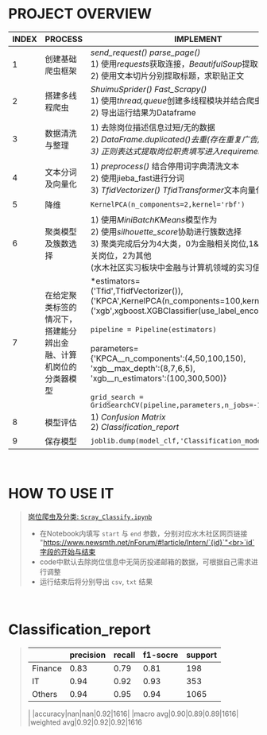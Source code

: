 # PROJECT OVERVIEW

|INDEX|PROCESS|IMPLEMENT|
|----|-----|-------|
|1|创建基础爬虫框架|*send_request() parse_page()*<br>1) 使用*requests*获取连接，*BeautifulSoup*提取HTML信息 <br>2) 使用文本切片分别提取标题，求职贴正文|
|2|搭建多线程爬虫|*ShuimuSprider() Fast_Scrapy()*<br>1) 使用*thread,queue*创建多线程模块并结合爬虫工作函数 <br>2) 导出运行结果为Dataframe|*threading queue*| 
|3|数据清洗与整理|1) 去除岗位描述信息过短/无的数据 <br>2) *DataFrame.duplicated()*去重(存在重复广告) <br>3) 正则表达式提取岗位职责填写进入*requirement*列|
|4|文本分词及向量化|1) *preprocess()* 结合停用词字典清洗文本 <br>2) 使用jieba_fast进行分词 <br>3) *TfidVectorizer() TfidTransformer*文本向量化|
|5|降维|```KernelPCA(n_components=2,kernel='rbf')```
|6|聚类模型及簇数选择|1) 使用*MiniBatchKMeans*模型作为 <br>2) 使用*silhouette_score*协助进行簇数选择 <br>3) 聚类完成后分为4大类，0为金融相关岗位,1&3为计算机相关岗位，2为其他<br>(水木社区实习板块中金融与计算机领域的实习信息数量更多)|
|7|在给定聚类标签的情况下，搭建能分辨出金融、计算机岗位的分类器模型|*estimators=<br>('Tfid',TfidfVectorizer()),('KPCA',KernelPCA(n_components=100,kernel='rbf')),('xgb',xgboost.XGBClassifier(use_label_encoder=False))]<br><br>```pipeline = Pipeline(estimators)```<br><br>parameters=<br>{'KPCA__n_components':(4,50,100,150),<br>'xgb__max_depth':(8,7,6,5),<br>'xgb__n_estimators':(100,300,500)}<br><br>```grid_search = GridSearchCV(pipeline,parameters,n_jobs=-1,verbose=1)```
|8|模型评估|1) *Confusion Matrix* <br>2) *Classification_report*
|9|保存模型|```joblib.dump(model_clf,'Classification_model.joblib')```
  
<br>

# HOW TO USE IT

>[岗位爬虫及分类: `Scray_Classify.ipynb`](../codes/Scrapy_Classify.ipynb)
>+ 在Notebook内填写 `start` 与 `end` 参数，分别对应水木社区网页链接<br>"https://www.newsmth.net/nForum/#!article/Intern/`{id}`"<br>`id`字段的开始与结束
>+ code中默认去除岗位信息中无简历投递邮箱的数据，可根据自己需求进行调整
>+ 运行结束后将分别导出 `csv`, `txt` 结果


<br>

# Classification_report

>||precision|recall|f1-socre|support|
>|--|---------|------|--------|-------|
>|Finance|0.83|0.79|0.81|198|
>|IT|0.94|0.92|0.93|353|
>|Others|0.94|0.95|0.94|1065|
>|
>|accuracy|nan|nan|0.92|1616|
>|macro avg|0.90|0.89|0.89|1616|
>|weighted avg|0.92|0.92|0.92|1616
